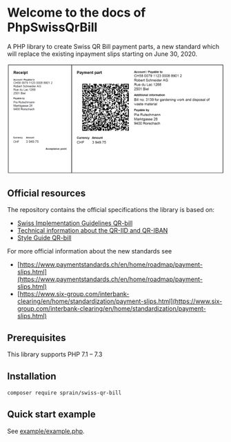 # Welcome to the docs of PhpSwissQrBill

A PHP library to create Swiss QR Bill payment parts, a new standard which will replace the existing inpayment slips starting on June 30, 2020.

![Image of Swiss QR Bill example](assets/example-payment-part.png)

## Official resources
The repository contains the official specifications the library is based on:

- [Swiss Implementation Guidelines QR-bill](specs/ig-qr-bill-en-v0200.pdf)
- [Technical information about the QR-IID and QR-IBAN](specs/qr-iid_qr-iban-en.pdf)
- [Style Guide QR-bill](specs/style-guide-en.pdf)

For more official information about the new standards see

- [https://www.paymentstandards.ch/en/home/roadmap/payment-slips.html](https://www.paymentstandards.ch/en/home/roadmap/payment-slips.html)
- [https://www.six-group.com/interbank-clearing/en/home/standardization/payment-slips.html](https://www.six-group.com/interbank-clearing/en/home/standardization/payment-slips.html)

## Prerequisites
This library supports PHP 7.1 – 7.3

## Installation

```sh
composer require sprain/swiss-qr-bill
```

## Quick start example
See [example/example.php](https://github.com/sprain/php-swiss-qr-bill/tree/master/example/example.php).